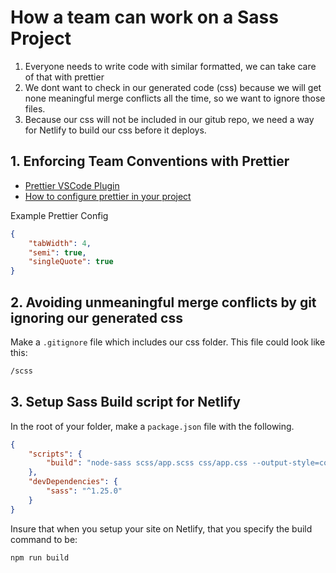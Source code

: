 # How a team can work on a Sass Project

1. Everyone needs to write code with similar formatted, we can take care of that with prettier
2. We dont want to check in our generated code (css) because we will get none meaningful merge conflicts all the time, so we want to ignore those files.
3. Because our css will not be included in our gitub repo, we need a way for Netlify to build our css before it deploys.

## 1. Enforcing Team Conventions with Prettier
- [Prettier VSCode Plugin](https://github.com/prettier/prettier-vscode)
- [How to configure prettier in your project](https://prettier.io/docs/en/configuration.html)

Example Prettier Config
```json
{
    "tabWidth": 4,
    "semi": true,
    "singleQuote": true
}
```


## 2. Avoiding unmeaningful merge conflicts by git ignoring our generated css

Make a `.gitignore` file which includes our css folder. This file could look like this:
```bash
/scss
```

## 3. Setup Sass Build script for Netlify
In the root of your folder, make a `package.json` file with the following.
```json
{
    "scripts": {
        "build": "node-sass scss/app.scss css/app.css --output-style=compressed"
    },
    "devDependencies": {
        "sass": "^1.25.0"
    }
}

```

Insure that when you setup your site on Netlify, that you specify the build command to be:
```bash
npm run build
```

